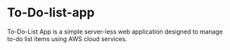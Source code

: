 # To-Do-list-app
To-Do-List App is a simple server-less web application designed to manage to-do list items using AWS cloud services.
